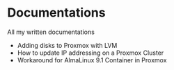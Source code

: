 # Documentations
All my written documentations
- Adding disks to Proxmox with LVM
- How to update IP addressing on a Proxmox Cluster
- Workaround for AlmaLinux 9.1 Container in Proxmox
